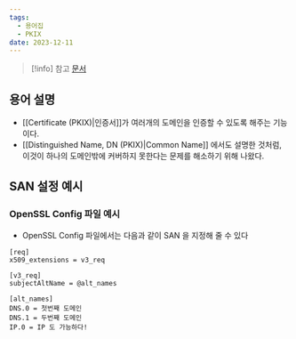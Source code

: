 ```yaml
---
tags:
  - 용어집
  - PKIX
date: 2023-12-11
---
```

> [!info] 참고 [문서](https://support.dnsimple.com/articles/what-is-ssl-san/)

## 용어 설명

- [[Certificate (PKIX)|인증서]]가 여러개의 도메인을 인증할 수 있도록 해주는 기능이다.
- [[Distinguished Name, DN (PKIX)|Common Name]] 에서도 설명한 것처럼, 이것이 하나의 도메인밖에 커버하지 못한다는 문제를 해소하기 위해 나왔다.

## SAN 설정 예시

### OpenSSL Config 파일 예시

- OpenSSL Config 파일에서는 다음과 같이 SAN 을 지정해 줄 수 있다

```
[req]
x509_extensions = v3_req

[v3_req]
subjectAltName = @alt_names

[alt_names]
DNS.0 = 첫번째 도메인
DNS.1 = 두번째 도메인
IP.0 = IP 도 가능하다!
```